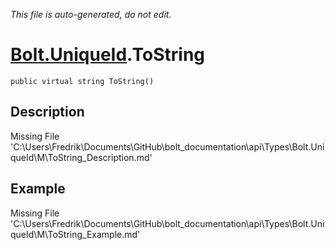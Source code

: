 *This file is auto-generated, do not edit.*

# [Bolt.UniqueId](Types/Bolt.UniqueId.md).ToString
`public virtual string ToString()`
## Description
Missing File 'C:\Users\Fredrik\Documents\GitHub\bolt_documentation\api\Types\Bolt.UniqueId\M\ToString_Description.md'
## Example
Missing File 'C:\Users\Fredrik\Documents\GitHub\bolt_documentation\api\Types\Bolt.UniqueId\M\ToString_Example.md'
